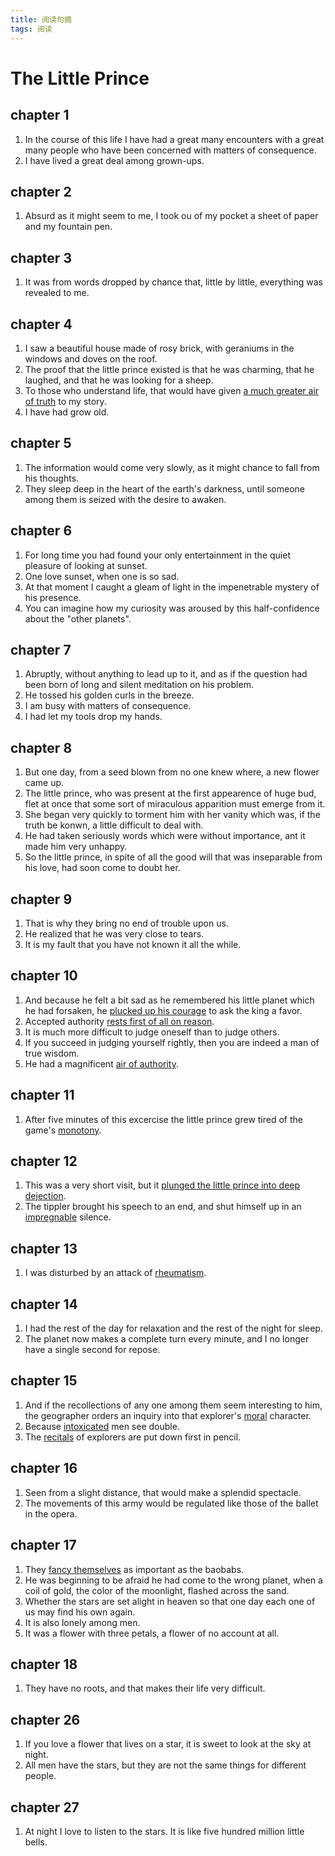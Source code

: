 ```yaml
---
title: 阅读句摘
tags: 阅读
---
```


# The Little Prince

## chapter 1

1. In the course of this life I have had a great many encounters with a great many people who have been concerned with matters of consequence.
2. I have lived a great deal among grown-ups.

## chapter 2

1. Absurd as it might seem to me, I took ou of my pocket a sheet of paper and my fountain pen.

## chapter 3

1. It was from words dropped by chance that, little by little, everything was revealed to me.

## chapter 4

1. I saw a beautiful house made of rosy brick, with geraniums in the windows and doves on the roof.
2. The proof that the little prince existed is that he was charming, that he laughed, and that he was looking for a sheep.
3. To those who understand life, that would have given [a much greater air of truth](https://ludwig.guru/s/air+of+truth) to my story.
4. I have had grow old.

## chapter 5

1. The information would come very slowly, as it might chance to fall from his thoughts.
2. They sleep deep in the heart of the earth's darkness, until someone among them is seized with the desire to awaken.

## chapter 6

1. For long time you had found your only entertainment in the quiet pleasure of looking at sunset.
1. One love sunset, when one is so sad.
1. At that moment I caught a gleam of light in the impenetrable mystery of his presence.
1. You can imagine how my curiosity was aroused by this half-confidence about the "other planets".

## chapter 7

1. Abruptly, without anything to lead up to it, and as if the question had been born of long and silent meditation on his problem.
2. He tossed his golden curls in the breeze.
3. I am busy with matters of consequence.
4. I had let my tools drop my hands.

## chapter 8

1. But one day, from a seed blown from no one knew where, a new flower came up.
2. The little prince, who was present at the first appearence of huge bud, flet at once that some sort of miraculous apparition must emerge from it.
3. She began very quickly to torment him with her vanity which was, if the truth be konwn, a little difficult to deal with.
4. He had taken seriously words which were without importance, ant it made him very unhappy.
5. So the little prince, in spite of all the good will that was inseparable from his love, had soon come to doubt her.

## chapter 9

1. That is why they bring no end of trouble upon us.
2. He realized that he was very close to tears.
3. It is my fault that you have not known it all the while.

## chapter 10

1. And because he felt a bit sad as he remembered his little planet which he had forsaken, he [plucked up his courage](https://www.collinsdictionary.com/zh/dictionary/english/pluck-up) to ask the king a favor.
2. Accepted authority [rests first of all on reason](https://www.collinsdictionary.com/zh/dictionary/english/rest).
3. It is much more difficult to judge oneself than to judge others.
4. If you succeed in judging yourself rightly, then you are indeed a man of true wisdom.
5. He had a magnificent [air of authority](https://www.collinsdictionary.com/dictionary/english/air).

## chapter 11

1. After five minutes of this excercise the little prince grew tired of the game's [monotony](https://www.collinsdictionary.com/zh/dictionary/english/monotony).

## chapter 12

1. This was a very short visit, but it [plunged the little prince into deep dejection](https://www.collinsdictionary.com/dictionary/english/plunge).
2. The tippler brought his speech to an end, and shut himself up in an [impregnable](https://www.collinsdictionary.com/dictionary/english/impregnable) silence.

## chapter 13

1. I was disturbed by an attack of [rheumatism](https://www.collinsdictionary.com/dictionary/english/rheumatism).

## chapter 14

1. I had the rest of the day for relaxation and the rest of the night for sleep.
2. The planet now makes a complete turn every minute, and I no longer have a single second for repose.

## chapter 15

1. And if the recollections of any one among them seem interesting to him, the geographer orders an inquiry into that explorer's [moral](https://www.collinsdictionary.com/dictionary/english/moral) character.
2. Because [intoxicated](https://www.collinsdictionary.com/dictionary/english/intoxicated) men see double.
3. The [recitals](https://www.collinsdictionary.com/dictionary/english/recital) of explorers are put down first in pencil.

## chapter 16

1. Seen from a slight distance, that would make a splendid spectacle.   
2. The movements of this army would be regulated like those of the ballet in the opera.

## chapter 17

1. They [fancy themselves](https://www.collinsdictionary.com/zh/dictionary/english/fancy) as important as the baobabs.
2. He was beginning to be afraid he had come to the wrong planet, when a coil of gold, the color of the moonlight, flashed across the sand.
3. Whether the stars are set alight in heaven so that one day each one of us may find his own again.
4. It is also lonely among men.
5. It was a flower with three petals, a flower of no account at all.

## chapter 18

1. They have no roots, and that makes their life very difficult.

## chapter 26

1. If you love a flower that lives on a star, it is sweet to look at the sky at night.
2. All men have the stars, but they are not the same things for different people.

## chapter 27

1. At night I love to listen to the stars. It is like five hundred million little bells.
